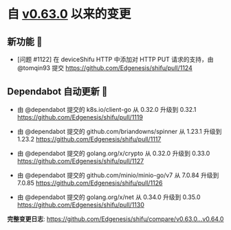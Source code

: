 

# 自 [v0.63.0](https://github.com/Edgenesis/shifu/releases/tag/v0.63.0) 以来的变更

## 新功能 🎉

* [问题 #1122] 在 deviceShifu HTTP 中添加对 HTTP PUT 请求的支持，由 @tomqin93 提交 https://github.com/Edgenesis/shifu/pull/1124

## Dependabot 自动更新 🤖

* 由 @dependabot 提交的 k8s.io/client-go 从 0.32.0 升级到 0.32.1 https://github.com/Edgenesis/shifu/pull/1119

* 由 @dependabot 提交的 github.com/briandowns/spinner 从 1.23.1 升级到 1.23.2 https://github.com/Edgenesis/shifu/pull/1117

* 由 @dependabot 提交的 golang.org/x/crypto 从 0.32.0 升级到 0.33.0 https://github.com/Edgenesis/shifu/pull/1127

* 由 @dependabot 提交的 github.com/minio/minio-go/v7 从 7.0.84 升级到 7.0.85 https://github.com/Edgenesis/shifu/pull/1126

* 由 @dependabot 提交的 golang.org/x/net 从 0.34.0 升级到 0.35.0 https://github.com/Edgenesis/shifu/pull/1130

**完整变更日志**: https://github.com/Edgenesis/shifu/compare/v0.63.0...v0.64.0

